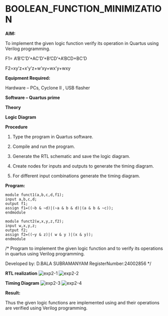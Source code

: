 # BOOLEAN_FUNCTION_MINIMIZATION

**AIM:**

To implement the given logic function verify its operation in Quartus using Verilog programming.

F1= A’B’C’D’+AC’D’+B’CD’+A’BCD+BC’D 

F2=xy’z+x’y’z+w’xy+wx’y+wxy

**Equipment Required:**

Hardware – PCs, Cyclone II , USB flasher

**Software – Quartus prime**

**Theory**

**Logic Diagram**

**Procedure**

1.	Type the program in Quartus software.

2.	Compile and run the program.

3.	Generate the RTL schematic and save the logic diagram.

4.	Create nodes for inputs and outputs to generate the timing diagram.

5.	For different input combinations generate the timing diagram.


**Program:**
```
module funct1(a,b,c,d,f1);
input a,b,c,d;
output f1;
assign f1=((~b & ~d)|(~a & b & d)|(a & b & ~c));
endmodule

module funct2(w,x,y,z,f2);
input w,x,y,z;
output f2;
assign f2=((~y & z)|( w & y )|(x & y));
endmodule
```

/* Program to implement the given logic function and to verify its operations in quartus using Verilog programming. 

Developed by: D.BALA SUBRAMANYAM  RegisterNumber:24002856 */


**RTL realization**
![exp2-1](https://github.com/user-attachments/assets/5eb460aa-77cd-47c2-aa02-5fec105e144f)
![exp2-2](https://github.com/user-attachments/assets/98331d22-c9f9-441f-87e0-df3dd77d6154)

**Timing Diagram**
![exp2-3](https://github.com/user-attachments/assets/d1bc3219-cc72-4e8f-8923-5c01cc6dc50c)
![exp2-4](https://github.com/user-attachments/assets/af7f1251-03d6-4857-846d-8ef2cfae7e02)

**Result:**

Thus the given logic functions are implemented using and their operations are verified using Verilog programming.

